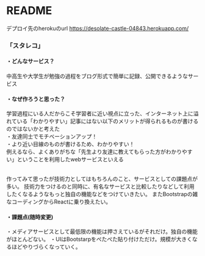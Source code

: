 # README

デプロイ先のherokuのurl
https://desolate-castle-04843.herokuapp.com/

### 「スタレコ」 <br>

#### ・どんなサービス？<br>
中高生や大学生が勉強の過程をブログ形式で簡単に記録、公開できるようなサービス

#### ・なぜ作ろうと思った？<br>
学習過程にいる人だからこそ学習者に近い視点に立った、インターネット上に溢れている「わかりやすい」記事にはない以下のメリットが得られるものが書けるのではないかと考えた<br>
  ・友達同士でモチベーションアップ！<br>
  ・より近い目線のものが書けるため、わかりやすい！<br>
例えるなら、よくありがちな「先生より友達に教えてもらった方がわかりやすい」ということを利用したwebサービスといえる<br><br>

作ってみて思ったが技術力としてはもちろんのこと、サービスとしての課題点が多い。
技術力をつけるのと同時に、有名なサービスと比較したりなどして利用したくなるようなもっと独自の機能などをつけていきたい。
またBootstrapの雑なコーディングからReactに乗り換えたい。

#### ・課題点(随時変更)<br>
  ・メディアサービスとして最低限の機能は押さえているがそれだけ。独自の機能がほとんどない。
  ・UIはBootstarpをぺたぺた貼り付けただけ。規模が大きくなるほどやりづらくなっていく。
